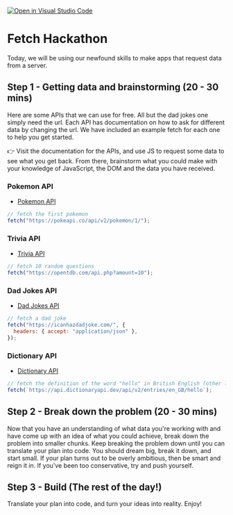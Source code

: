 [![Open in Visual Studio Code](https://classroom.github.com/assets/open-in-vscode-f059dc9a6f8d3a56e377f745f24479a46679e63a5d9fe6f495e02850cd0d8118.svg)](https://classroom.github.com/online_ide?assignment_repo_id=6453914&assignment_repo_type=AssignmentRepo)
# Fetch Hackathon

Today, we will be using our newfound skills to make apps that request data from a server.

## Step 1 - Getting data and brainstorming (20 - 30 mins)

Here are some APIs that we can use for free. All but the dad jokes one simply need the url. Each API has documentation on how to ask for different data by changing the url. We have included an example fetch for each one to help you get started.

👉 Visit the documentation for the APIs, and use JS to request some data to see what you get back. From there, brainstorm what you could make with your knowledge of JavaScript, the DOM and the data you have received.

### Pokemon API

- [Pokemon API](https://pokeapi.co/)

```js
// fetch the first pokemon
fetch("https://pokeapi.co/api/v2/pokemon/1/");
```

### Trivia API

- [Trivia API](https://opentdb.com/api_config.php)

```js
// fetch 10 random questions
fetch("https://opentdb.com/api.php?amount=10");
```

### Dad Jokes API

- [Dad Jokes API](https://icanhazdadjoke.com/api)

```js
// fetch a dad joke
fetch("https://icanhazdadjoke.com/", {
  headers: { accept: "application/json" },
});
```

### Dictionary API

- [Dictionary API](https://dictionaryapi.dev/)

```js
// fetch the definition of the word "hello" in British English (other languages available in the docs)
fetch(`https://api.dictionaryapi.dev/api/v2/entries/en_GB/hello`);
```

## Step 2 - Break down the problem (20 - 30 mins)

Now that you have an understanding of what data you're working with and have come up with an idea of what you could achieve, break down the problem into smaller chunks. Keep breaking the problem down until you can translate your plan into code. You should dream big, break it down, and start small. If your plan turns out to be overly ambitious, then be smart and reign it in. If you've been too conservative, try and push yourself.

## Step 3 - Build (The rest of the day!)

Translate your plan into code, and turn your ideas into reality. Enjoy!
